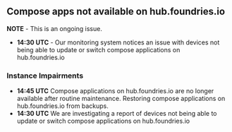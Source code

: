 ## Compose apps not available on hub.foundries.io

**NOTE** - This is an ongoing issue.

* **14:30 UTC** - Our monitoring system notices an issue with devices not being able to update or switch compose applications on hub.foundries.io

### Instance Impairments
* **14:45 UTC** Compose applications on hub.foundries.io are no longer available after routine maintenance. Restoring compose applications on hub.foundries.io from backups.
* **14:30 UTC** We are investigating a report of devices not being able to update or switch compose applications on hub.foundries.io
```


